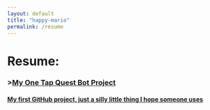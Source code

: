 ```yaml
---
layout: default 
title: "happy-mario"
permalink: /resume
---
```

# Resume:
<h3>><u><a href="https://github.com/happy-mario/happy-mario.github.io/tree/main" target="_blank">My One Tap Quest Bot Project</a></u></h3> <h4><u> My first GitHub project, just a silly little thing I hope someone uses </u></h3>
